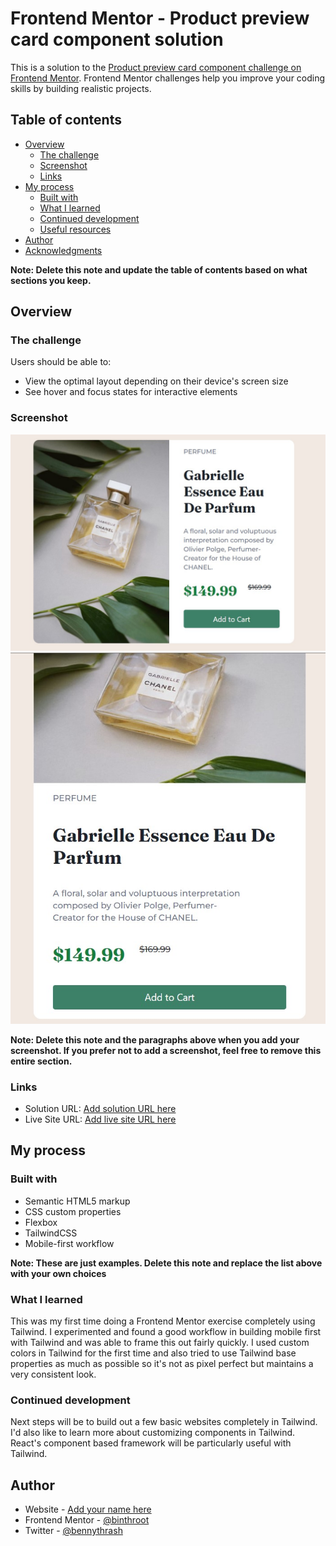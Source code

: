 # Frontend Mentor - Product preview card component solution

This is a solution to the [Product preview card component challenge on Frontend Mentor](https://www.frontendmentor.io/challenges/product-preview-card-component-GO7UmttRfa). Frontend Mentor challenges help you improve your coding skills by building realistic projects.

## Table of contents

- [Overview](#overview)
  - [The challenge](#the-challenge)
  - [Screenshot](#screenshot)
  - [Links](#links)
- [My process](#my-process)
  - [Built with](#built-with)
  - [What I learned](#what-i-learned)
  - [Continued development](#continued-development)
  - [Useful resources](#useful-resources)
- [Author](#author)
- [Acknowledgments](#acknowledgments)

**Note: Delete this note and update the table of contents based on what sections you keep.**

## Overview

### The challenge

Users should be able to:

- View the optimal layout depending on their device's screen size
- See hover and focus states for interactive elements

### Screenshot

![](./design/screenshotDesktop.jpg)
![](./design/screenshotMobile.jpg)

**Note: Delete this note and the paragraphs above when you add your screenshot. If you prefer not to add a screenshot, feel free to remove this entire section.**

### Links

- Solution URL: [Add solution URL here](https://your-solution-url.com)
- Live Site URL: [Add live site URL here](https://your-live-site-url.com)

## My process

### Built with

- Semantic HTML5 markup
- CSS custom properties
- Flexbox
- TailwindCSS
- Mobile-first workflow

**Note: These are just examples. Delete this note and replace the list above with your own choices**

### What I learned

This was my first time doing a Frontend Mentor exercise completely using Tailwind. I experimented and found a good workflow in building mobile first with Tailwind and was able to frame this out fairly quickly. I used custom colors in Tailwind for the first time and also tried to use Tailwind base properties as much as possible so it's not as pixel perfect but maintains a very consistent look.

### Continued development

Next steps will be to build out a few basic websites completely in Tailwind. I'd also like to learn more about customizing components in Tailwind. React's component based framework will be particularly useful with Tailwind.

## Author

- Website - [Add your name here](https://www.benthrasher.dev)
- Frontend Mentor - [@binthroot](https://www.frontendmentor.io/profile/binthroot)
- Twitter - [@bennythrash](https://www.twitter.com/bennythrash)
